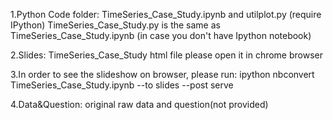 
1.Python Code folder: TimeSeries_Case_Study.ipynb and utilplot.py (require IPython)
                      TimeSeries_Case_Study.py is the same as  TimeSeries_Case_Study.ipynb  (in case you don't have Ipython notebook)

2.Slides: TimeSeries_Case_Study html file
          please open it in chrome browser

3.In order to see the slideshow on browser, please run:
  ipython nbconvert  TimeSeries_Case_Study.ipynb --to slides --post serve

4.Data&Question: original raw data and question(not provided) 

